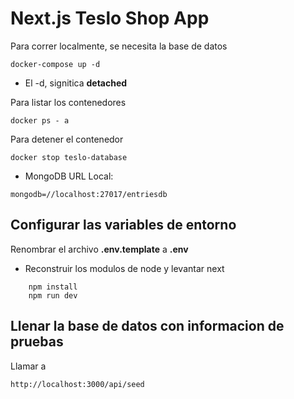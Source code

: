 # Next.js Teslo Shop App
Para correr localmente, se necesita la base de datos
```
docker-compose up -d
```
* El -d, signitica __detached__

Para listar los contenedores
```
docker ps - a
```

Para detener el contenedor
```
docker stop teslo-database
```



* MongoDB URL Local:
```
mongodb=//localhost:27017/entriesdb
```


## Configurar las variables de entorno
Renombrar el archivo __.env.template__ a __.env__

* Reconstruir los modulos de node y levantar next
```
    npm install
    npm run dev
```

## Llenar la base de datos con informacion de pruebas

Llamar a 
```
http://localhost:3000/api/seed
```